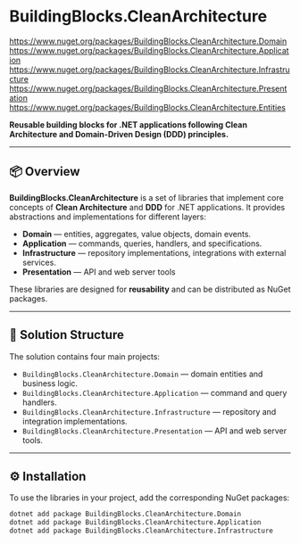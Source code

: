 # BuildingBlocks.CleanArchitecture

https://www.nuget.org/packages/BuildingBlocks.CleanArchitecture.Domain
https://www.nuget.org/packages/BuildingBlocks.CleanArchitecture.Application
https://www.nuget.org/packages/BuildingBlocks.CleanArchitecture.Infrastructure
https://www.nuget.org/packages/BuildingBlocks.CleanArchitecture.Presentation
https://www.nuget.org/packages/BuildingBlocks.CleanArchitecture.Entities

**Reusable building blocks for .NET applications following Clean Architecture and Domain-Driven Design (DDD) principles.**

---

## 📦 Overview

**BuildingBlocks.CleanArchitecture** is a set of libraries that implement core concepts of **Clean Architecture** and **DDD** for .NET applications. It provides abstractions and implementations for different layers:

- **Domain** — entities, aggregates, value objects, domain events.
- **Application** — commands, queries, handlers, and specifications.
- **Infrastructure** — repository implementations, integrations with external services.
- **Presentation** — API and web server tools

These libraries are designed for **reusability** and can be distributed as NuGet packages.

---

## 🧱 Solution Structure

The solution contains four main projects:

- `BuildingBlocks.CleanArchitecture.Domain` — domain entities and business logic.
- `BuildingBlocks.CleanArchitecture.Application` — command and query handlers.
- `BuildingBlocks.CleanArchitecture.Infrastructure` — repository and integration implementations.
- `BuildingBlocks.CleanArchitecture.Presentation` — API and web server tools.

---

## ⚙️ Installation

To use the libraries in your project, add the corresponding NuGet packages:

```bash
dotnet add package BuildingBlocks.CleanArchitecture.Domain
dotnet add package BuildingBlocks.CleanArchitecture.Application
dotnet add package BuildingBlocks.CleanArchitecture.Infrastructure
